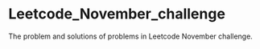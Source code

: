 # Leetcode_November_challenge
The problem and solutions of problems in Leetcode November challenge. 
